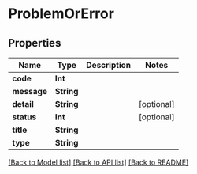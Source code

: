 # ProblemOrError

## Properties
Name | Type | Description | Notes
------------ | ------------- | ------------- | -------------
**code** | **Int** |  | 
**message** | **String** |  | 
**detail** | **String** |  | [optional] 
**status** | **Int** |  | [optional] 
**title** | **String** |  | 
**type** | **String** |  | 

[[Back to Model list]](../README.md#documentation-for-models) [[Back to API list]](../README.md#documentation-for-api-endpoints) [[Back to README]](../README.md)


